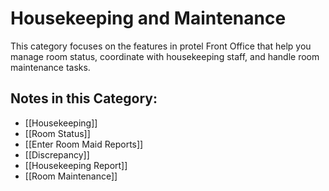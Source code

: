 # Housekeeping and Maintenance

This category focuses on the features in protel Front Office that help you manage room status, coordinate with housekeeping staff, and handle room maintenance tasks. 

## Notes in this Category:

* [[Housekeeping]]
* [[Room Status]]
* [[Enter Room Maid Reports]]
* [[Discrepancy]]
* [[Housekeeping Report]]
* [[Room Maintenance]] 